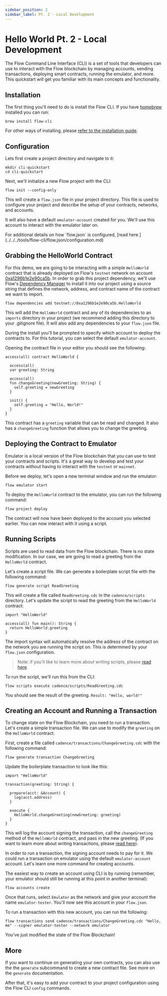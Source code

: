 ```yaml
---
sidebar_position: 2
sidebar_label: Pt. 2 - Local Development
---
```


# Hello World Pt. 2 - Local Development

The Flow Command Line Interface (CLI) is a set of tools that developers can use to interact with the Flow blockchain by managing accounts, sending transactions, deploying smart contracts, running the emulator, and more. This quickstart will get you familiar with its main concepts and functionality.

## Installation

The first thing you'll need to do is install the Flow CLI. If you have [homebrew](https://brew.sh/) installed you can run:

```
brew install flow-cli
```

For other ways of installing, please [refer to the installation guide](../../../tools/flow-cli/install.md).

## Configuration

Lets first create a project directory and navigate to it:

```
mkdir cli-quickstart
cd cli-quickstart
```

Next, we'll initialize a new Flow project with the CLI:

```
flow init --config-only
```

This will create a `flow.json` file in your project directory. This file is used to configure your project and describe the setup of your contracts, networks, and accounts.

It will also have a default `emulator-account` created for you. We'll use this account to interact with the emulator later on.

<Callout type="info">
For additional details on how `flow.json` is configured, [read here.](../../../tools/flow-cli/flow.json/configuration.md)
</Callout>

## Grabbing the HelloWorld Contract

For this demo, we are going to be interacting with a simple `HelloWorld` contract that is already deployed on Flow's `testnet` network on account [0xa1296b1e2e90ca5b](https://contractbrowser.com/A.9dca641e9a4b691b.HelloWorld). In order to grab this project dependency, we'll use Flow's [Dependency Manager](../../../tools/flow-cli/dependency-manager.md) to install it into our project using a source string that defines the network, address, and contract name of the contract we want to import.

```
flow dependencies add testnet://0xa1296b1e2e90ca5b.HelloWorld
```

This will add the `HelloWorld` contract and any of its dependencies to an `imports` directory in your project (we recommend adding this directory to your .gitignore file). It will also add any dependencies to your `flow.json` file.

During the install you'll be prompted to specify which account to deploy the contracts to. For this tutorial, you can select the default `emulator-account`.

Opening the contract file in your editor you should see the following:

```
access(all) contract HelloWorld {

  access(all)
  var greeting: String

  access(all)
  fun changeGreeting(newGreeting: String) {
    self.greeting = newGreeting
  }

  init() {
    self.greeting = "Hello, World!"
  }
}
```

This contract has a `greeting` variable that can be read and changed. It also has a `changeGreeting` function that allows you to change the greeting.

## Deploying the Contract to Emulator

Emulator is a local version of the Flow blockchain that you can use to test your contracts and scripts. It's a great way to develop and test your contracts without having to interact with the `testnet` or `mainnet`.

Before we deploy, let's open a new terminal window and run the emulator:

```
flow emulator start
```

To deploy the `HelloWorld` contract to the emulator, you can run the following command:

```
flow project deploy
```

The contract will now have been deployed to the account you selected earlier. You can now interact with it using a script.

## Running Scripts

Scripts are used to read data from the Flow blockchain. There is no state modification. In our case, we are going to read a greeting from the `HelloWorld` contract.

Let's create a script file. We can generate a boilerplate script file with the following command:

```
flow generate script ReadGreeting
```

This will create a file called `ReadGreeting.cdc` in the `cadence/scripts` directory.  Let's update the script to read the greeting from the `HelloWorld` contract:

```
import "HelloWorld"

access(all) fun main(): String {
  return HelloWorld.greeting
}
```

The import syntax will automatically resolve the address of the contract on the network you are running the script on. This is determined by your `flow.json` configuration.

> Note: if you'll like to learn more about writing scripts, please [read here](../../basics/scripts.md).

To run the script, we'll run this from the CLI:

```
flow scripts execute cadence/scripts/ReadGreeting.cdc
```

You should see the result of the greeting. `Result: "Hello, world!"`

## Creating an Account and Running a Transaction

To change state on the Flow Blockchain, you need to run a transaction. Let's create a simple transaction file. We can use to modify the `greeting` on the `HelloWorld` contract.

First, create a file called `cadence/transactions/ChangeGreeting.cdc` with the following command:

```
flow generate transaction ChangeGreeting
```

Update the boilerplate transaction to look like this:

```
import "HelloWorld"

transaction(greeting: String) {

  prepare(acct: &Account) {
    log(acct.address)
  }

  execute {
    HelloWorld.changeGreeting(newGreeting: greeting)
  }
}
```

This will log the account signing the transaction, call the `changeGreeting` method of the `HelloWorld` contract, and pass in the new greeting. (If you want to learn more about writing transactions, please [read here](../../basics/transactions.md)).

In order to run a transaction, the signing account needs to pay for it. We could run a transaction on emulator using the default `emulator-account` account. Let's learn one more command for creating accounts.

The easiest way to create an account using CLI is by running (remember, your emulator should still be running at this point in another terminal):

```
flow accounts create
```

Once that runs, select `Emulator` as the network and give your account the name `emulator-tester`. You'll now see this account in your `flow.json`.

To run a transaction with this new account, you can run the following:

```
flow transactions send cadence/transactions/ChangeGreeting.cdc "Hello, me" --signer emulator-tester --network emulator
```

You've just modified the state of the Flow Blockchain!

## More

If you want to continue on generating your own contracts, you can also use the the `generate` subcommand to create a new contract file. See more on the `generate` documentation.

After that, it's easy to add your contract to your project configuration using the Flow CLI `config` commands.
